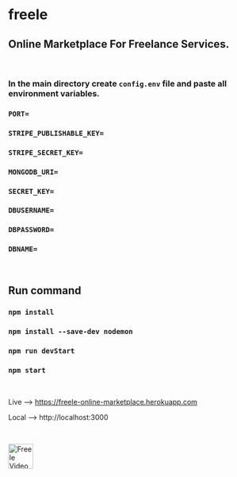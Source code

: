 # freele
## Online Marketplace For Freelance Services.
<br>

### In the main directory create `config.env` file and paste all environment variables.
### `PORT=`
### `STRIPE_PUBLISHABLE_KEY=`
### `STRIPE_SECRET_KEY=`
### `MONGODB_URI=`
### `SECRET_KEY=`
### `DBUSERNAME=`
### `DBPASSWORD=`
### `DBNAME=`

<br>

## Run command
### `npm install`
### `npm install --save-dev nodemon`
### `npm run devStart`
### `npm start`

<br>

Live --> https://freele-online-marketplace.herokuapp.com

Local --> http://localhost:3000

<br>

<a href="https://drive.google.com/file/d/1zF2PbhFWstuw3culhnClyK1np29yWB0P/view" title="https://drive.google.com/file/d/1zF2PbhFWstuw3culhnClyK1np29yWB0P/view"><img src="https://www.siechem.com/wp-content/uploads/2016/09/default-video.jpg" alt="Freele Video" height="50" /></a>
